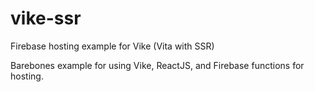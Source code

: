 # vike-ssr
Firebase hosting example for Vike (Vita with SSR)

Barebones example for using Vike, ReactJS, and Firebase functions for hosting.

